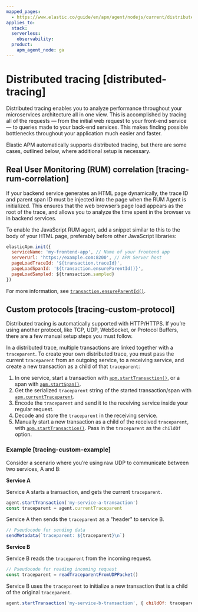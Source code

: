 ```yaml
---
mapped_pages:
  - https://www.elastic.co/guide/en/apm/agent/nodejs/current/distributed-tracing.html
applies_to:
  stack:
  serverless:
    observability:
  product:
    apm_agent_node: ga
---
```


# Distributed tracing [distributed-tracing]

Distributed tracing enables you to analyze performance throughout your microservices architecture all in one view. This is accomplished by tracing all of the requests — from the initial web request to your front-end service — to queries made to your back-end services. This makes finding possible bottlenecks throughout your application much easier and faster.

Elastic APM automatically supports distributed tracing, but there are some cases, outlined below, where additional setup is necessary.


## Real User Monitoring (RUM) correlation [tracing-rum-correlation]

If your backend service generates an HTML page dynamically, the trace ID and parent span ID must be injected into the page when the RUM Agent is initialized. This ensures that the web browser’s page load appears as the root of the trace, and allows you to analyze the time spent in the browser vs in backend services.

To enable the JavaScript RUM agent, add a snippet similar to this to the body of your HTML page, preferably before other JavaScript libraries:

```js
elasticApm.init({
  serviceName: 'my-frontend-app', // Name of your frontend app
  serverUrl: 'https://example.com:8200', // APM Server host
  pageLoadTraceId: '${transaction.traceId}',
  pageLoadSpanId: '${transaction.ensureParentId()}',
  pageLoadSampled: ${transaction.sampled}
})
```

For more information, see [`transaction.ensureParentId()`](/reference/transaction-api.md#transaction-ensure-parent-id).


## Custom protocols [tracing-custom-protocol]

Distributed tracing is automatically supported with HTTP/HTTPS. If you’re using another protocol, like TCP, UDP, WebSocket, or Protocol Buffers, there are a few manual setup steps you must follow.

In a distributed trace, multiple transactions are linked together with a `traceparent`. To create your own distributed trace, you must pass the current `traceparent` from an outgoing service, to a receiving service, and create a new transaction as a child of that `traceparent`:

1. In one service, start a transaction with [`apm.startTransaction()`](/reference/agent-api.md#apm-start-transaction), or a span with [`apm.startSpan()`](/reference/agent-api.md#apm-start-span).
2. Get the serialized `traceparent` string of the started transaction/span with [`apm.currentTraceparent`](/reference/agent-api.md#apm-current-traceparent).
3. Encode the `traceparent` and send it to the receiving service inside your regular request.
4. Decode and store the `traceparent` in the receiving service.
5. Manually start a new transaction as a child of the received `traceparent`, with [`apm.startTransaction()`](/reference/agent-api.md#apm-start-transaction). Pass in the `traceparent` as the `childOf` option.


### Example [tracing-custom-example]

Consider a scenario where you’re using raw UDP to communicate between two services, A and B:

**Service A**

Service A starts a transaction, and gets the current `traceparent`.

```js
agent.startTransaction('my-service-a-transaction')
const traceparent = agent.currentTraceparent
```

Service A then sends the `traceparent` as a "header" to service B.

```js
// Pseudocode for sending data
sendMetadata(`traceparent: ${traceparent}\n`)
```

**Service B**

Service B reads the `traceparent` from the incoming request.

```js
// Pseudocode for reading incoming request
const traceparent = readTraceparentFromUDPPacket()
```

Service B uses the `traceparent` to initialize a new transaction that is a child of the original `traceparent`.

```js
agent.startTransaction('my-service-b-transaction', { childOf: traceparent })
```
